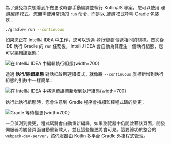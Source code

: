 [//]: # (title: 開發伺服器和連續編譯)

為了避免每次想看到所做更改時都手動編譯並執行 Kotlin/JS 專案，您可以使用 _連續編譯_ 模式。您無需使用常規的 `run` 命令，而是以 _連續_ 模式呼叫 Gradle 包裝器：

```bash
./gradlew run --continuous
```

如果您正在 IntelliJ IDEA 中工作，您可以透過 _執行組態_ 傳遞相同的旗標。首次從 IDE 執行 Gradle 的 `run` 任務後，IntelliJ IDEA 會自動為其產生一個執行組態，您可以編輯該組態：

![在 IntelliJ IDEA 中編輯執行組態](edit-configurations.png){width=700}

透過 **執行/除錯組態** 對話框啟用連續模式，就像將 `--continuous` 旗標新增到執行組態的引數中一樣簡單：

![在 IntelliJ IDEA 中將連續旗標新增到執行組態](run-debug-configurations.png){width=700}

執行此執行組態時，您會注意到 Gradle 程序會持續監控程式碼的變更：

![Gradle 等待變更](waiting-for-changes.png){width=700}

一旦偵測到變更，程式碼將會自動重新編譯。如果瀏覽器中仍開啟著該頁面，開發伺服器將觸發頁面自動重新載入，並且這些變更將會可見。這要歸功於整合的 `webpack-dev-server`，該伺服器由 Kotlin 多平台 Gradle 外掛程式管理。